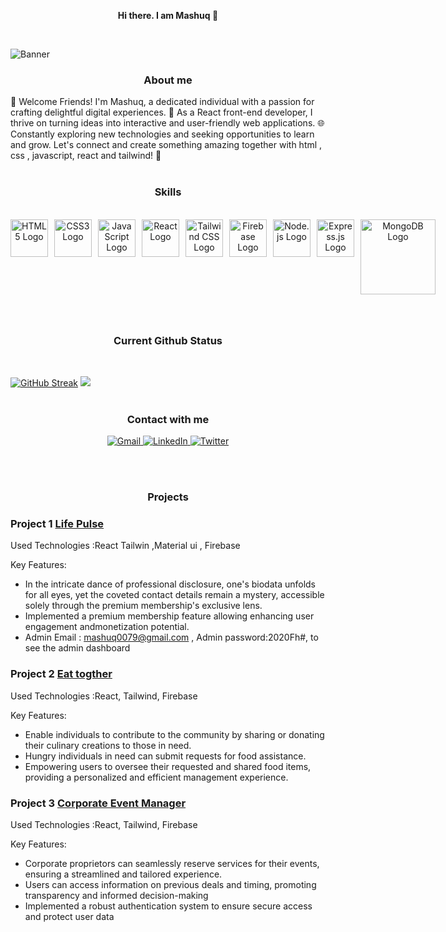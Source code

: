 
 <p align="center">
  <strong>Hi there. I am Mashuq 👋</strong>
</p>
<br/>

![Banner](https://i.ibb.co/9Tz11wN/mashuq0068-gmail-com.png)


  <p align="center">
 <h3 align="center"> <strong>About me</strong></h3>
</p>

👋 Welcome Friends! I'm Mashuq, a dedicated individual with a passion for crafting delightful digital experiences. 🚀 As a React front-end developer, I thrive on turning ideas into interactive and user-friendly web applications. 🌐 Constantly exploring new technologies and seeking opportunities to learn and grow. Let's connect and create something amazing together with html , css , javascript, react and tailwind!
🌟
 <br/>
 <br/>
<p align="center">
 <h3 align="center"> <strong>Skills</strong></h3>
</p>
<br/>
                                                                                  

<div align="center" style="display: flex; flex-wrap: wrap; justify-content: center; width:max-content ; margin-left:auto ;margin-right:auto;>
  <img src="https://reactjs.org/favicon.ico" alt="React Logo" width="60" style="margin: 0 10px 10px 0;" />
  <img src="https://www.w3.org/html/logo/downloads/HTML5_Logo_512.png" alt="HTML5 Logo" width="60" style="margin: 0 10px 10px 0;" />
  <img src="https://www.kindpng.com/picc/m/464-4640184_css3-png-download-css-icon-transparent-png.png" alt="CSS3 Logo" width="60" style="margin: 0 10px 10px 0;" />
  <img src="https://upload.wikimedia.org/wikipedia/commons/thumb/9/99/Unofficial_JavaScript_logo_2.svg/480px-Unofficial_JavaScript_logo_2.svg.png" alt="JavaScript Logo" width="60" style="margin: 0 10px 10px 0;" />
  <img src="https://reactjs.org/favicon.ico" alt="React Logo" width="60" style="margin: 0 10px 10px 0;"  />
  <img src="https://tse3.mm.bing.net/th?id=OIP.eldTv3sw1JRG4EcL5rDYZgHaEy&pid=Api&P=0&h=220" alt="Tailwind CSS Logo" width="60" style="margin: 0 10px 10px 0;" />
  <img src="https://pluspng.com/img-png/firebase-logo-png-firebase-logo-png-transparent-amp-svg-vector-pluspng-2400x3291.png" alt="Firebase Logo" width="60" style="margin: 0 10px 10px 0;" />
  <img src="https://logos-download.com/wp-content/uploads/2016/09/Node_logo_NodeJS.png" alt="Node.js Logo" width="60" style="margin: 0 10px 10px 0;" />
  <img src="https://vectorified.com/images/express-js-icon-12.png" alt="Express.js Logo" width="60" style="margin: 0 10px 10px 0;" />
  <img src="https://1000marcas.net/wp-content/uploads/2021/06/MongoDB-Logo.png" alt="MongoDB Logo" width="120" style="margin: 0 10px 10px 0;" />
</div>


<p align="center">
 <br/>
 <h3 align="center"> <strong>Current Github Status</strong></h3>
 <br/>
</p>

[![GitHub Streak](https://github-readme-streak-stats.herokuapp.com?user=mashuq0068&theme=prussian&hide_border=true&exclude_days=Sun%2CMon%2CTue%2CWed%2CThu%2CFri%2CSat&card_width=1000)](https://git.io/streak-stats)
<img src="https://i.ibb.co/N2z7BwR/github-wrapped-1.png"/>
<br/>
<br/>
 <h3 align="center"> <strong>Contact with me</strong></h3>
<p align="center">
  <a href="mailto:mashuq0068@gmail.com">
    <img alt="Gmail" src="https://img.shields.io/badge/Gmail-mashuq0068%40gmail.com-red?style=for-the-badge&logo=gmail&labelColor=302D41"/>
  </a>
  <a href="https://www.linkedin.com/in/md-mashuqur-rahman-3aaab8260/">
    <img alt="LinkedIn" src="https://img.shields.io/badge/LinkedIn-Md%20Mashuqur%20Rahman-blue?style=for-the-badge&logo=linkedin&labelColor=302D41"/>
  </a>
  <a href="https://twitter.com/mashuq0068">
    <img alt="Twitter" src="https://img.shields.io/badge/Twitter-%40mashuq0068-blue?style=for-the-badge&logo=twitter&labelColor=302D41"/>
  </a>
</p>


<br/>
<br/>
  <h3 align="center"> <strong>Projects</strong></h3>
  

### Project 1 **[Life Pulse](https://brand-shop-fd7b2.web.app)**
 
Used Technologies :React Tailwin ,Material ui , Firebase

Key Features:
- In the intricate dance of professional disclosure, one's biodata unfolds for all eyes, yet the coveted contact details remain a mystery, accessible solely through the premium membership's exclusive lens.
- Implemented a premium membership feature allowing enhancing user engagement andmonetization potential.
- Admin Email : mashuq0079@gmail.com , Admin password:2020Fh#, to see the admin dashboard

### Project 2 **[Eat togther](https://fir-practice-email-pass.web.app/)**
 
Used Technologies :React, Tailwind, Firebase

Key Features:
- Enable individuals to contribute to the community by sharing or donating their culinary creations to those in need.
- Hungry individuals in need can submit requests for food assistance.
- Empowering users to oversee their requested and shared food items, providing a personalized and efficient management experience.


### Project 3 **[Corporate Event Manager](https://corporate-event-manager.web.app)**
  
Used Technologies :React, Tailwind, Firebase

Key Features:
- Corporate proprietors can seamlessly reserve services for their events, ensuring a streamlined and tailored experience.
- Users can access information on previous deals and timing, promoting transparency and informed decision-making
- Implemented a robust authentication system to ensure secure access and protect user data








